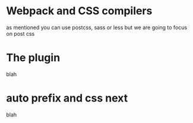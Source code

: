 # Webpack and CSS compilers

as mentioned you can use postcss, sass or less but we are going to focus on post css

# The plugin

blah

# auto prefix and css next

blah
